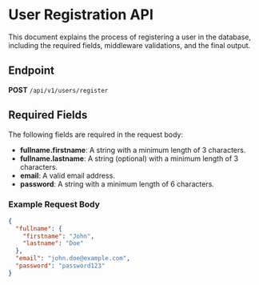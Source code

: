 # User Registration API

This document explains the process of registering a user in the database, including the required fields, middleware validations, and the final output.

## Endpoint

**POST** `/api/v1/users/register`

## Required Fields

The following fields are required in the request body:

- **fullname.firstname**: A string with a minimum length of 3 characters.
- **fullname.lastname**: A string (optional) with a minimum length of 3 characters.
- **email**: A valid email address.
- **password**: A string with a minimum length of 6 characters.

### Example Request Body

```json
{
  "fullname": {
    "firstname": "John",
    "lastname": "Doe"
  },
  "email": "john.doe@example.com",
  "password": "password123"
}
```
